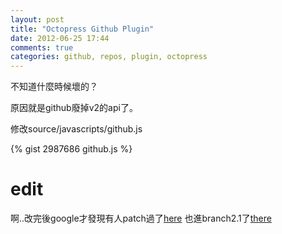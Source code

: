 ```yaml
---
layout: post
title: "Octopress Github Plugin"
date: 2012-06-25 17:44
comments: true
categories: github, repos, plugin, octopress
---
```


不知道什麼時候壞的？

原因就是github廢掉v2的api了。


修改source/javascripts/github.js

{% gist 2987686 github.js %}

edit
====
啊..改完後google才發現有人patch過了[here](http://time.to.pullthepl.ug/blog/2012/6/13/fix-the-octopress-github-repo-sidebar-item/)
也進branch2.1了[there](https://github.com/imathis/octopress/issues/620)
